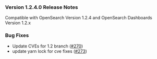 ### Version 1.2.4.0 Release Notes

Compatible with OpenSearch Version 1.2.4 and OpenSearch Dashboards Version 1.2.x

### Bug Fixes
* Update CVEs for 1.2 branch ([#270](https://github.com/opensearch-project/dashboards-reports/pull/270))
* update yarn lock for cve fixes ([#273](https://github.com/opensearch-project/dashboards-reports/pull/273))
